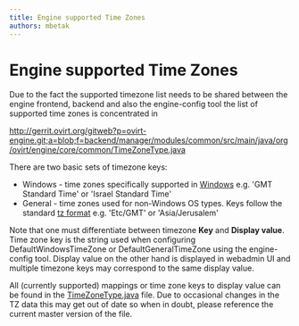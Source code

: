 ```yaml
---
title: Engine supported Time Zones
authors: mbetak
---
```


# Engine supported Time Zones

Due to the fact the supported timezone list needs to be shared between the engine frontend, backend and also the engine-config tool the list of supported time zones is concentrated in

<http://gerrit.ovirt.org/gitweb?p=ovirt-engine.git;a=blob;f=backend/manager/modules/common/src/main/java/org/ovirt/engine/core/common/TimeZoneType.java>

There are two basic sets of timezone keys:

*   Windows - time zones specifically supported in [Windows](http://msdn.microsoft.com/en-us/library/ms912391(v=winembedded.11).aspx) e.g. 'GMT Standard Time' or 'Israel Standard Time'
*   General - time zones used for non-Windows OS types. Keys follow the standard [tz format](http://en.wikipedia.org/wiki/Tz_database) e.g. 'Etc/GMT' or 'Asia/Jerusalem'

Note that one must differentiate between timezone **Key** and **Display value**. Time zone key is the string used when configuring DefaultWindowsTimeZone or DefaultGeneralTimeZone using the engine-config tool. Display value on the other hand is displayed in webadmin UI and multiple timezone keys may correspond to the same display value.

All (currently supported) mappings or time zone keys to display value can be found in the [TimeZoneType.java](http://gerrit.ovirt.org/gitweb?p=ovirt-engine.git;a=blob;f=backend/manager/modules/common/src/main/java/org/ovirt/engine/core/common/TimeZoneType.java) file. Due to occasional changes in the TZ data this may get out of date so when in doubt, please reference the current master version of the file.
